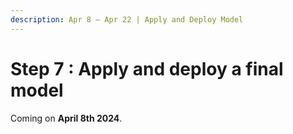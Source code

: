 ```yaml
---
description: Apr 8 – Apr 22 | Apply and Deploy Model
---
```


# Step 7 : Apply and deploy a final model

Coming on **April 8th 2024**.
